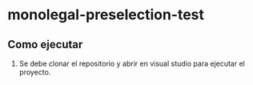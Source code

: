 # monolegal-preselection-test

## Como ejecutar
1. Se debe clonar el repositorio y abrir en visual studio para ejecutar el proyecto.
